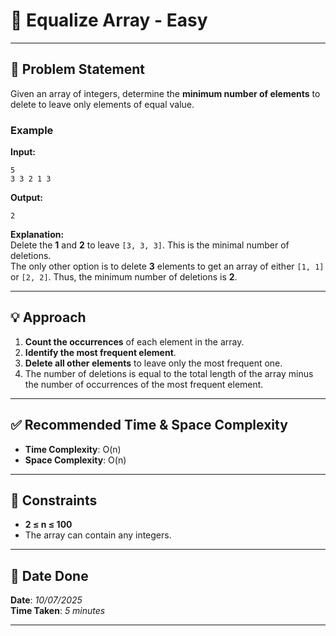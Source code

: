 # 🧮 Equalize Array - Easy

---

## 📌 Problem Statement

Given an array of integers, determine the **minimum number of elements** to delete to leave only elements of equal value.

### **Example**

**Input:**
```
5
3 3 2 1 3
```

**Output:**
```
2
```

**Explanation:**  
Delete the **1** and **2** to leave `[3, 3, 3]`. This is the minimal number of deletions.  
The only other option is to delete **3** elements to get an array of either `[1, 1]` or `[2, 2]`. Thus, the minimum number of deletions is **2**.

---

## 💡 Approach

1. **Count the occurrences** of each element in the array.
2. **Identify the most frequent element**.
3. **Delete all other elements** to leave only the most frequent one.
4. The number of deletions is equal to the total length of the array minus the number of occurrences of the most frequent element.

---

## ✅ Recommended Time & Space Complexity

- **Time Complexity**: O(n)  
- **Space Complexity**: O(n)

---

## 📎 Constraints

- **2 ≤ n ≤ 100**
- The array can contain any integers.

---

## 📅 Date Done

**Date**: *10/07/2025*  
**Time Taken**: *5 minutes*  

---